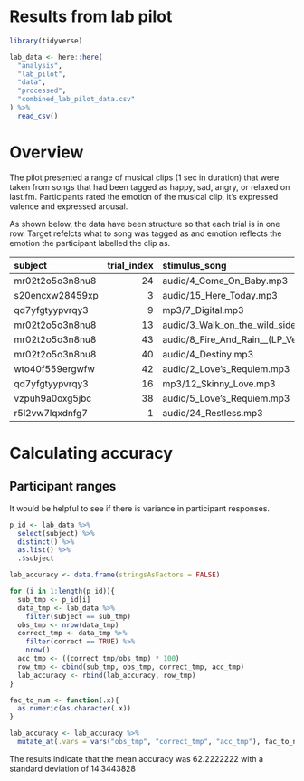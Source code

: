 Results from lab pilot
================

``` r
library(tidyverse)
```

``` r
lab_data <- here::here(
  "analysis",
  "lab_pilot", 
  "data",
  "processed",
  "combined_lab_pilot_data.csv"
) %>% 
  read_csv()
```

# Overview

The pilot presented a range of musical clips (1 sec in duration) that
were taken from songs that had been tagged as happy, sad, angry, or
relaxed on last.fm. Participants rated the emotion of the musical clip,
it’s expressed valence and expressed arousal.

As shown below, the data have been structure so that each trial is in
one row. Target refelcts what to song was tagged as and emotion reflects
the emotion the participant labelled the clip
as.

| subject         | trial\_index | stimulus\_song                                | target  | emotion | valence | arousal | correct |
| :-------------- | -----------: | :-------------------------------------------- | :------ | :------ | ------: | ------: | :------ |
| mr02t2o5o3n8nu8 |           24 | audio/4\_Come\_On\_Baby.mp3                   | relaxed | relaxed |      28 |      24 | TRUE    |
| s20encxw28459xp |            3 | audio/15\_Here\_Today.mp3                     | sad     | happy   |      62 |      59 | FALSE   |
| qd7yfgtyypvrqy3 |            9 | mp3/7\_Digital.mp3                            | relaxed | sad     |      50 |      64 | FALSE   |
| mr02t2o5o3n8nu8 |           13 | audio/3\_Walk\_on\_the\_wild\_side.mp3        | relaxed | relaxed |      59 |      63 | TRUE    |
| mr02t2o5o3n8nu8 |           43 | audio/8\_Fire\_And\_Rain\_\_(LP\_Version).mp3 | sad     | sad     |      24 |      76 | TRUE    |
| mr02t2o5o3n8nu8 |           40 | audio/4\_Destiny.mp3                          | relaxed | happy   |      65 |      77 | FALSE   |
| wto40f559ergwfw |           42 | audio/2\_Love’s\_Requiem.mp3                  | sad     | sad     |      26 |      66 | TRUE    |
| qd7yfgtyypvrqy3 |           16 | mp3/12\_Skinny\_Love.mp3                      | sad     | sad     |       7 |      16 | TRUE    |
| vzpuh9a0oxg5jbc |           38 | audio/5\_Love’s\_Requiem.mp3                  | sad     | sad     |      41 |      35 | TRUE    |
| r5l2vw7lqxdnfg7 |            1 | audio/24\_Restless.mp3                        | happy   | happy   |      77 |      84 | TRUE    |

# Calculating accuracy

## Participant ranges

It would be helpful to see if there is variance in participant
responses.

``` r
p_id <- lab_data %>% 
  select(subject) %>% 
  distinct() %>% 
  as.list() %>% 
  .$subject

lab_accuracy <- data.frame(stringsAsFactors = FALSE)

for (i in 1:length(p_id)){
  sub_tmp <- p_id[i]
  data_tmp <- lab_data %>% 
    filter(subject == sub_tmp)
  obs_tmp <- nrow(data_tmp) 
  correct_tmp <- data_tmp %>% 
    filter(correct == TRUE) %>% 
    nrow()
  acc_tmp <- ((correct_tmp/obs_tmp) * 100)
  row_tmp <- cbind(sub_tmp, obs_tmp, correct_tmp, acc_tmp)
  lab_accuracy <- rbind(lab_accuracy, row_tmp)
}

fac_to_num <- function(.x){
  as.numeric(as.character(.x))
}

lab_accuracy <- lab_accuracy %>% 
  mutate_at(.vars = vars("obs_tmp", "correct_tmp", "acc_tmp"), fac_to_num)
```

The results indicate that the mean accuracy was 62.2222222 with a
standard deviation of 14.3443828
